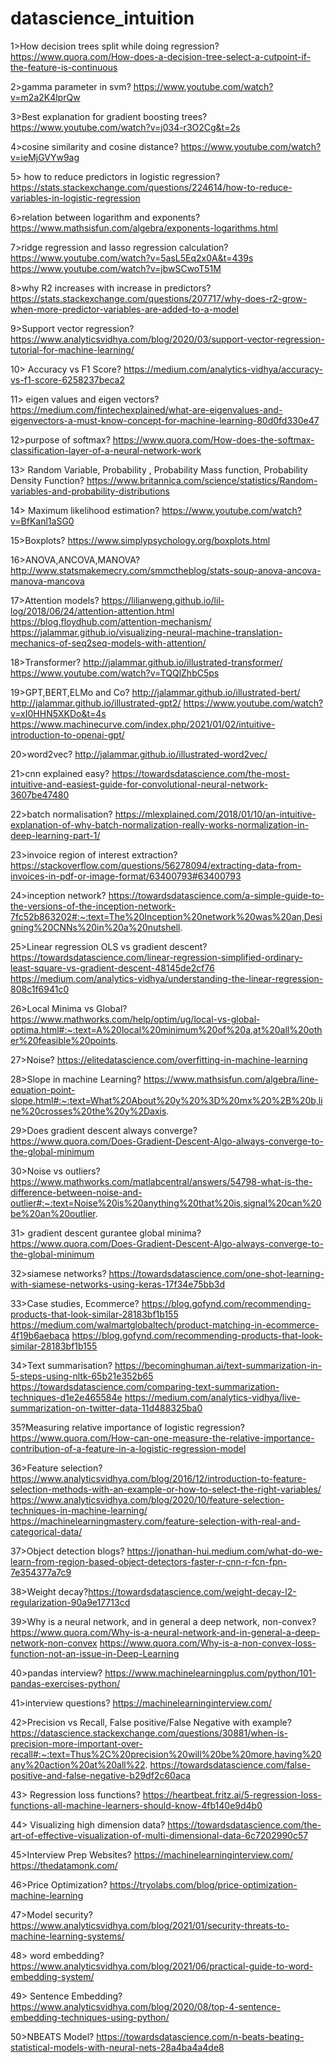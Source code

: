 # datascience_intuition

1>How decision trees split while doing regression?
https://www.quora.com/How-does-a-decision-tree-select-a-cutpoint-if-the-feature-is-continuous

2>gamma parameter in svm?
https://www.youtube.com/watch?v=m2a2K4lprQw

3>Best explanation for gradient boosting trees?
https://www.youtube.com/watch?v=j034-r3O2Cg&t=2s

4>cosine similarity and cosine distance?
https://www.youtube.com/watch?v=ieMjGVYw9ag

5> how to reduce predictors in logistic regression?
https://stats.stackexchange.com/questions/224614/how-to-reduce-variables-in-logistic-regression

6>relation between logarithm and exponents?
https://www.mathsisfun.com/algebra/exponents-logarithms.html

7>ridge regression and lasso regression calculation?
https://www.youtube.com/watch?v=5asL5Eq2x0A&t=439s
https://www.youtube.com/watch?v=jbwSCwoT51M

8>why R2 increases with increase in predictors?
https://stats.stackexchange.com/questions/207717/why-does-r2-grow-when-more-predictor-variables-are-added-to-a-model

9>Support vector regression?
https://www.analyticsvidhya.com/blog/2020/03/support-vector-regression-tutorial-for-machine-learning/

10> Accuracy vs F1 Score?
https://medium.com/analytics-vidhya/accuracy-vs-f1-score-6258237beca2

11> eigen values and eigen vectors?
https://medium.com/fintechexplained/what-are-eigenvalues-and-eigenvectors-a-must-know-concept-for-machine-learning-80d0fd330e47

12>purpose of softmax?
https://www.quora.com/How-does-the-softmax-classification-layer-of-a-neural-network-work


13> Random Variable, Probability , Probability Mass function, Probability Density Function?
https://www.britannica.com/science/statistics/Random-variables-and-probability-distributions


14> Maximum likelihood estimation?
https://www.youtube.com/watch?v=BfKanl1aSG0

15>Boxplots?
https://www.simplypsychology.org/boxplots.html

16>ANOVA,ANCOVA,MANOVA?
http://www.statsmakemecry.com/smmctheblog/stats-soup-anova-ancova-manova-mancova

17>Attention models?
https://lilianweng.github.io/lil-log/2018/06/24/attention-attention.html
https://blog.floydhub.com/attention-mechanism/
https://jalammar.github.io/visualizing-neural-machine-translation-mechanics-of-seq2seq-models-with-attention/

18>Transformer?
http://jalammar.github.io/illustrated-transformer/ 
https://www.youtube.com/watch?v=TQQlZhbC5ps

19>GPT,BERT,ELMo and Co?
http://jalammar.github.io/illustrated-bert/
http://jalammar.github.io/illustrated-gpt2/
https://www.youtube.com/watch?v=xI0HHN5XKDo&t=4s
https://www.machinecurve.com/index.php/2021/01/02/intuitive-introduction-to-openai-gpt/

20>word2vec?
http://jalammar.github.io/illustrated-word2vec/

21>cnn explained easy?
https://towardsdatascience.com/the-most-intuitive-and-easiest-guide-for-convolutional-neural-network-3607be47480

22>batch normalisation?
https://mlexplained.com/2018/01/10/an-intuitive-explanation-of-why-batch-normalization-really-works-normalization-in-deep-learning-part-1/

23>invoice region of interest extraction?
https://stackoverflow.com/questions/56278094/extracting-data-from-invoices-in-pdf-or-image-format/63400793#63400793

24>inception network?
https://towardsdatascience.com/a-simple-guide-to-the-versions-of-the-inception-network-7fc52b863202#:~:text=The%20Inception%20network%20was%20an,Designing%20CNNs%20in%20a%20nutshell.

25>Linear regression OLS vs gradient descent?
https://towardsdatascience.com/linear-regression-simplified-ordinary-least-square-vs-gradient-descent-48145de2cf76
https://medium.com/analytics-vidhya/understanding-the-linear-regression-808c1f6941c0

26>Local Minima vs Global?
https://www.mathworks.com/help/optim/ug/local-vs-global-optima.html#:~:text=A%20local%20minimum%20of%20a,at%20all%20other%20feasible%20points.

27>Noise?
https://elitedatascience.com/overfitting-in-machine-learning

28>Slope in machine Learning?
https://www.mathsisfun.com/algebra/line-equation-point-slope.html#:~:text=What%20About%20y%20%3D%20mx%20%2B%20b,line%20crosses%20the%20y%2Daxis.

29>Does gradient descent always converge?
https://www.quora.com/Does-Gradient-Descent-Algo-always-converge-to-the-global-minimum

30>Noise vs outliers?
https://www.mathworks.com/matlabcentral/answers/54798-what-is-the-difference-between-noise-and-outlier#:~:text=Noise%20is%20anything%20that%20is,signal%20can%20be%20an%20outlier.

31> gradient descent gurantee global minima?
https://www.quora.com/Does-Gradient-Descent-Algo-always-converge-to-the-global-minimum

32>siamese networks?
https://towardsdatascience.com/one-shot-learning-with-siamese-networks-using-keras-17f34e75bb3d

33>Case studies, Ecommerce?
https://blog.gofynd.com/recommending-products-that-look-similar-28183bf1b155
https://medium.com/walmartglobaltech/product-matching-in-ecommerce-4f19b6aebaca
https://blog.gofynd.com/recommending-products-that-look-similar-28183bf1b155

34>Text summarisation?
https://becominghuman.ai/text-summarization-in-5-steps-using-nltk-65b21e352b65
https://towardsdatascience.com/comparing-text-summarization-techniques-d1e2e465584e
https://medium.com/analytics-vidhya/live-summarization-on-twitter-data-11d488325ba0

35?Measuring relative importance of logistic regression?
https://www.quora.com/How-can-one-measure-the-relative-importance-contribution-of-a-feature-in-a-logistic-regression-model

36>Feature selection?https://www.analyticsvidhya.com/blog/2016/12/introduction-to-feature-selection-methods-with-an-example-or-how-to-select-the-right-variables/
https://www.analyticsvidhya.com/blog/2020/10/feature-selection-techniques-in-machine-learning/
https://machinelearningmastery.com/feature-selection-with-real-and-categorical-data/

37>Object detection blogs?
https://jonathan-hui.medium.com/what-do-we-learn-from-region-based-object-detectors-faster-r-cnn-r-fcn-fpn-7e354377a7c9

38>Weight decay?https://towardsdatascience.com/weight-decay-l2-regularization-90a9e17713cd

39>Why is a neural network, and in general a deep network, non-convex?
https://www.quora.com/Why-is-a-neural-network-and-in-general-a-deep-network-non-convex
https://www.quora.com/Why-is-a-non-convex-loss-function-not-an-issue-in-Deep-Learning

40>pandas interview?
https://www.machinelearningplus.com/python/101-pandas-exercises-python/

41>interview questions?
https://machinelearninginterview.com/

42>Precision vs Recall, False positive/False Negative with example?
https://datascience.stackexchange.com/questions/30881/when-is-precision-more-important-over-recall#:~:text=Thus%2C%20precision%20will%20be%20more,having%20any%20action%20at%20all%22.
https://towardsdatascience.com/false-positive-and-false-negative-b29df2c60aca

43> Regression loss functions?
https://heartbeat.fritz.ai/5-regression-loss-functions-all-machine-learners-should-know-4fb140e9d4b0

44> Visualizing high dimension data?
https://towardsdatascience.com/the-art-of-effective-visualization-of-multi-dimensional-data-6c7202990c57

45>Interview Prep Websites?
https://machinelearninginterview.com/
https://thedatamonk.com/

46>Price Optimization?
https://tryolabs.com/blog/price-optimization-machine-learning

47>Model security?
https://www.analyticsvidhya.com/blog/2021/01/security-threats-to-machine-learning-systems/

48> word embedding?
https://www.analyticsvidhya.com/blog/2021/06/practical-guide-to-word-embedding-system/

49> Sentence Embedding?
https://www.analyticsvidhya.com/blog/2020/08/top-4-sentence-embedding-techniques-using-python/

50>NBEATS Model?
https://towardsdatascience.com/n-beats-beating-statistical-models-with-neural-nets-28a4ba4a4de8
